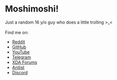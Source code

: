 # Moshimoshi!
Just a random 16 y/o guy who does a little trolling >_< <br><br>
Find me on:
* [Reddit](https://reddit.com/u/thefrind54)
* [GitHub](https://github.com/yurikodesu)
* [YouTube](https://youtube.com/@yuriko54)
* [Telegram](https://t.me/yuriko546)
* [XDA Forums](https://xdaforums.com/m/hyperio546.12460877/)
* [Anilist](https://anilist.co/user/yurikodesu/)
* [Discord](https://discordid.netlify.app/?id=947775206141870111) <br>
<br>
